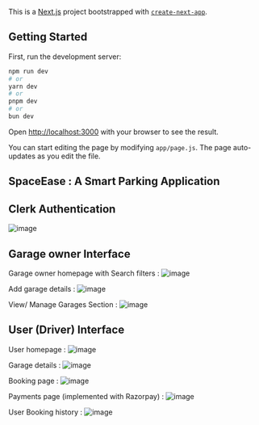 This is a [Next.js](https://nextjs.org) project bootstrapped with [`create-next-app`](https://github.com/vercel/next.js/tree/canary/packages/create-next-app).

## Getting Started

First, run the development server:

```bash
npm run dev
# or
yarn dev
# or
pnpm dev
# or
bun dev
```

Open [http://localhost:3000](http://localhost:3000) with your browser to see the result.

You can start editing the page by modifying `app/page.js`. The page auto-updates as you edit the file.

## SpaceEase : A Smart Parking Application

## Clerk Authentication 
![image](https://github.com/user-attachments/assets/97c294db-eab9-4502-9e9c-929d1e063f97)


## Garage owner Interface
Garage owner homepage with Search filters : 
![image](https://github.com/user-attachments/assets/5845cbe1-5d47-4bc2-b82a-4de55b4e5c58)

Add garage details : 
![image](https://github.com/user-attachments/assets/78fa4ab4-9f84-4b6c-a271-5b71c3a07ae6)

View/ Manage Garages Section : 
![image](https://github.com/user-attachments/assets/8a805756-a3e7-4036-80e7-7905d2bd99cd)

## User (Driver) Interface 
User homepage :
![image](https://github.com/user-attachments/assets/a84b8872-75c8-4566-8c48-fa9013026aef)

Garage details : 
![image](https://github.com/user-attachments/assets/20da0233-cd88-4be9-a9c3-cc9526ad8e20)

Booking page : 
![image](https://github.com/user-attachments/assets/1ee5e72e-69bf-4f31-b683-f57d5212b7f1)

Payments page (implemented with Razorpay) :
![image](https://github.com/user-attachments/assets/87227330-1555-4f8e-a280-0a945a00a0af)

User Booking history :
![image](https://github.com/user-attachments/assets/b581198b-42cb-414a-8156-3e48d69c333d)









